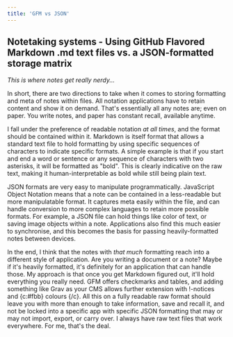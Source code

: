 ```yaml
---
title: 'GFM vs JSON'
---
```


## Notetaking systems - Using GitHub Flavored Markdown .md text files vs. a JSON-formatted storage matrix

_This is where notes get really nerdy..._

In short, there are two directions to take when it comes to storing formatting and meta of notes within files. All notation applications have to retain content and show it on demand. That's essentially all any notes are; even on paper. You write notes, and paper has constant recall, available anytime.

I fall under the preference of readable notation _at all times_, and the format should be contained within it. Markdown is itself format that allows a standard text file to hold formatting by using specific sequences of characters to indicate specific formats. A simple example is that if you start and end a word or sentence or any sequence of characters with two asterisks, it will be formatted as "bold". This is clearly indicative on the raw text, making it human-interpretable as bold while still being plain text.

JSON formats are very easy to manipulate programmatically. JavaScript Object Notation means that a note can be contained in a less-readable but more manipulatable format. It captures meta easily within the file, and can handle conversion to more complex languages to retain more possible formats. For example, a JSON file can hold things like color of text, or saving image objects within a note. Applications also find this much easier to synchronise, and this becomes the basis for passing heavily-formatted notes between devices.

In the end, I think that the notes with _that much_ formatting reach into a different style of application. Are you writing a document or a note? Maybe if it's heavily formatted, it's definitely for an application that can handle those. My approach is that once you get Markdown figured out, it'll hold everything you really need. GFM offers checkmarks and tables, and adding something like Grav as your CMS allows further extension with !-notices and {c:#fbb} colours {/c}. All this on a fully readable raw format should leave you with more than enough to take information, save and recall it, and not be locked into a specific app with specific JSON formatting that may or may not import, export, or carry over. I always have raw text files that work everywhere. For me, that's the deal.
